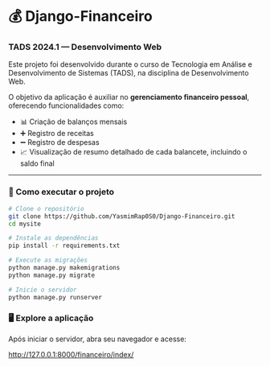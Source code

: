 # 💰 Django-Financeiro

### TADS 2024.1 — Desenvolvimento Web

Este projeto foi desenvolvido durante o curso de Tecnologia em Análise e Desenvolvimento de Sistemas (TADS), na disciplina de Desenvolvimento Web.

O objetivo da aplicação é auxiliar no **gerenciamento financeiro pessoal**, oferecendo funcionalidades como:

- 📊 Criação de balanços mensais
- ➕ Registro de receitas
- ➖ Registro de despesas
- 📈 Visualização de resumo detalhado de cada balancete, incluindo o saldo final

---

### 🚀 Como executar o projeto

```bash
# Clone o repositório
git clone https://github.com/YasmimRap0S0/Django-Financeiro.git
cd mysite

# Instale as dependências
pip install -r requirements.txt

# Execute as migrações
python manage.py makemigrations
python manage.py migrate

# Inicie o servidor
python manage.py runserver

```

### 🖥️ Explore a aplicação

Após iniciar o servidor, abra seu navegador e acesse:

http://127.0.0.1:8000/financeiro/index/



